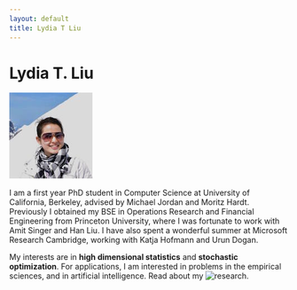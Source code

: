 ```yaml
---
layout: default
title: Lydia T Liu
---
```

	
	
# Lydia T. Liu #

<img src="img/me4.jpg" alt="Photo" class="leftside_image">

I am a first year PhD student in Computer Science at University of California, Berkeley, advised by Michael Jordan and Moritz Hardt.
			Previously I obtained my BSE in Operations Research and Financial Engineering from Princeton University, 
			where I was fortunate to work with Amit Singer and Han Liu. I have also spent a wonderful summer at Microsoft Research Cambridge, 
			working with Katja Hofmann and Urun Dogan.


My interests are in __high dimensional statistics__ and __stochastic optimization__. For applications,
			I am interested in problems in the empirical sciences, and in artificial intelligence. Read about my
			![research](/projects/).
	<!--<p> I am sometimes a <a href="/writing">poet</a>.</p> -->
